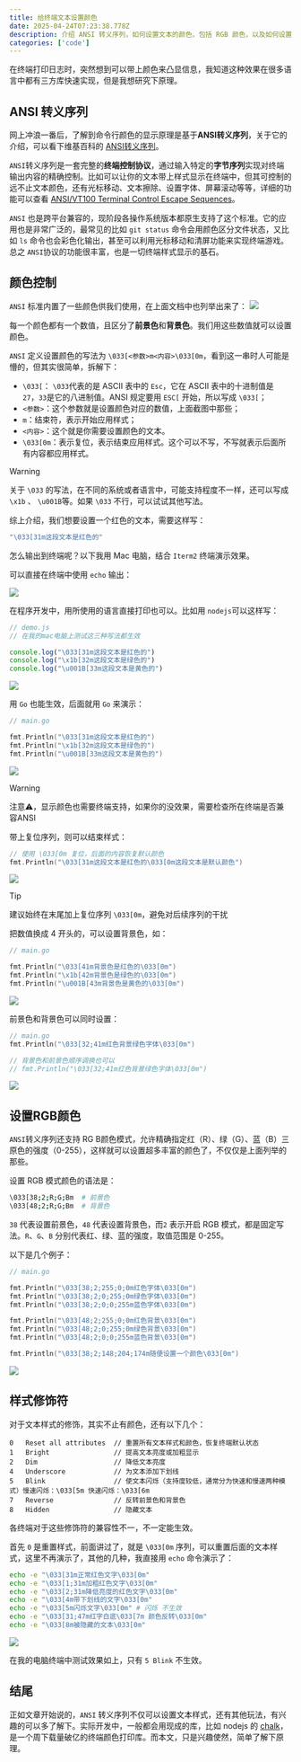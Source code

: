 ```yaml
---
title: 给终端文本设置颜色
date: 2025-04-24T07:23:38.778Z
description: 介绍 ANSI 转义序列，如何设置文本的颜色，包括 RGB 颜色，以及如何设置样式修饰符。
categories: ['code']
---
```


在终端打印日志时，突然想到可以带上颜色来凸显信息，我知道这种效果在很多语言中都有三方库快速实现，但是我想研究下原理。
<!-- more -->

## ANSI 转义序列
网上冲浪一番后，了解到命令行颜色的显示原理是基于**ANSI转义序列**，关于它的介绍，可以看下维基百科的 [ANSI转义序列](https://zh.wikipedia.org/wiki/ANSI%E8%BD%AC%E4%B9%89%E5%BA%8F%E5%88%97)。

`ANSI`转义序列是一套完整的**终端控制协议**，通过输入特定的**字节序列**实现对终端输出内容的精确控制。比如可以让你的文本带上样式显示在终端中，但其可控制的远不止文本颜色，还有光标移动、文本擦除、设置字体、屏幕滚动等等，详细的功能可以查看 [ANSI/VT100 Terminal Control Escape Sequences](https://www2.ccs.neu.edu/research/gpc/VonaUtils/vona/terminal/vtansi.htm)。

`ANSI` 也是跨平台兼容的，现阶段各操作系统版本都原生支持了这个标准。它的应用也是非常广泛的，最常见的比如 `git status` 命令会用颜色区分文件状态，又比如 `ls` 命令也会彩色化输出，甚至可以利用光标移动和清屏功能来实现终端游戏。总之 `ANSI`协议的功能很丰富，也是一切终端样式显示的基石。

## 颜色控制
`ANSI` 标准内置了一些颜色供我们使用，在上面文档中也列举出来了：
![](https://img.wjian.xyz/2025/ANSI-colors.png)

每一个颜色都有一个数值，且区分了**前景色**和**背景色**。我们用这些数值就可以设置颜色。

`ANSI` 定义设置颜色的写法为 `\033[<参数>m<内容>\033[0m`，看到这一串时人可能是懵的，但其实很简单，拆解下：
- `\033[`： `\033`代表的是 ASCII 表中的 `Esc`，它在 ASCII 表中的十进制值是 `27`，`33`是它的八进制值。ANSI 规定要用 `ESC[` 开始，所以写成 `\033[`；
- `<参数>`：这个参数就是设置颜色对应的数值，上面截图中那些；
- `m`：结束符，表示开始应用样式；
- `<内容>`：这个就是你需要设置颜色的文本。
- `\033[0m`：表示复位，表示结束应用样式。这个可以不写，不写就表示后面所有内容都应用样式。

> [!WARNING]
> 关于 `\033` 的写法，在不同的系统或者语言中，可能支持程度不一样，还可以写成 `\x1b` 、 `\u001B`等。如果 `\033` 不行，可以试试其他写法。

综上介绍，我们想要设置一个红色的文本，需要这样写：
```bash
"\033[31m这段文本是红色的"
```
怎么输出到终端呢？以下我用 Mac 电脑，结合 `Iterm2` 终端演示效果。

可以直接在终端中使用 `echo` 输出：

![](https://img.wjian.xyz/2025/ansi-demo-1.png)

在程序开发中，用所使用的语言直接打印也可以。比如用 `nodejs`可以这样写：
```js
// demo.js
// 在我的mac电脑上测试这三种写法都生效

console.log("\033[31m这段文本是红色的")
console.log("\x1b[32m这段文本是绿色的")
console.log("\u001B[33m这段文本是黄色的")
```
![](https://img.wjian.xyz/2025/ansi-demo-2.png)

用 `Go` 也能生效，后面就用 `Go` 来演示：
```go
// main.go

fmt.Println("\033[31m这段文本是红色的")
fmt.Println("\x1b[32m这段文本是绿色的")
fmt.Println("\u001B[33m这段文本是黄色的")
```
![](https://img.wjian.xyz/2025/ansi-demo-3.png)

> [!WARNING]
> 注意⚠️，显示颜色也需要终端支持，如果你的没效果，需要检查所在终端是否兼容ANSI

带上复位序列，则可以结束样式：
```go
// 使用 \033[0m 复位，后面的内容恢复默认颜色
fmt.Println("\033[31m这段文本是红色的\033[0m这段文本是默认颜色")
```
![](https://img.wjian.xyz/2025/ansi-demo-4.png)

>[!TIP]
> 建议始终在末尾加上复位序列 `\033[0m`，避免对后续序列的干扰

把数值换成 4 开头的，可以设置背景色，如：
```go
// main.go

fmt.Println("\033[41m背景色是红色的\033[0m")
fmt.Println("\x1b[42m背景色是绿色的\033[0m")
fmt.Println("\u001B[43m背景色是黄色的\033[0m")
```
![](https://img.wjian.xyz/2025/ansi-demo-5.png)

前景色和背景色可以同时设置：
```go
// main.go
fmt.Println("\033[32;41m红色背景绿色字体\033[0m")

// 背景色和前景色顺序调换也可以
// fmt.Println("\033[32;41m红色背景绿色字体\033[0m")
```
![](https://img.wjian.xyz/2025/ansi-demo-6.png)

## 设置RGB颜色
`ANSI`转义序列还支持 RG B颜色模式，允许精确指定红（R）、绿（G）、蓝（B）三原色的强度（0-255），这样就可以设置超多丰富的颜色了，不仅仅是上面列举的那些。

设置 RGB 模式颜色的语法是：
```bash
\033[38;2;R;G;Bm  # 前景色
\033[48;2;R;G;Bm  # 背景色
```
`38` 代表设置前景色，`48` 代表设置背景色，而`2` 表示开启 RGB 模式，都是固定写法。`R`、`G`、`B` 分别代表红、绿、蓝的强度，取值范围是 0-255。

以下是几个例子：
```go
// main.go

fmt.Println("\033[38;2;255;0;0m红色字体\033[0m")
fmt.Println("\033[38;2;0;255;0m绿色字体\033[0m")
fmt.Println("\033[38;2;0;0;255m蓝色字体\033[0m")

fmt.Println("\033[48;2;255;0;0m红色背景\033[0m")
fmt.Println("\033[48;2;0;255;0m绿色背景\033[0m")
fmt.Println("\033[48;2;0;0;255m蓝色背景\033[0m")

fmt.Println("\033[38;2;148;204;174m随便设置一个颜色\033[0m")
```
![](https://img.wjian.xyz/2025/ansi-demo-7.png)

## 样式修饰符
对于文本样式的修饰，其实不止有颜色，还有以下几个：
```text
0	Reset all attributes  // 重置所有文本样式和颜色，恢复终端默认状态
1	Bright                // 提高文本亮度或加粗显示
2	Dim                   // 降低文本亮度
4	Underscore	          // 为文本添加下划线
5	Blink                 // 使文本闪烁（支持度较低，通常分为快速和慢速两种模式）慢速闪烁：\033[5m 快速闪烁：\033[6m
7	Reverse               // 反转前景色和背景色
8	Hidden                // 隐藏文本
```
各终端对于这些修饰符的兼容性不一，不一定能生效。

首先 `0` 是重置样式，前面讲过了，就是 `\033[0m` 序列，可以重置后面的文本样式，这里不再演示了，其他的几种，我直接用 `echo` 命令演示了：
```bash
echo -e "\033[31m正常红色文字\033[0m"
echo -e "\033[1;31m加粗红色文字\033[0m"
echo -e "\033[2;31m降低亮度的红色文字\033[0m"
echo -e "\033[4m带下划线的文字\033[0m"
echo -e "\033[5m闪烁文字\033[0m" # 闪烁 不生效
echo -e "\033[31;47m红字白底\033[7m 颜色反转\033[0m"
echo -e "\033[8m被隐藏的文本\033[0m"
```
![](https://img.wjian.xyz/2025/ansi-demo-8.png)

在我的电脑终端中测试效果如上，只有 `5 Blink` 不生效。

## 结尾
正如文章开始说的，`ANSI` 转义序列不仅可以设置文本样式，还有其他玩法，有兴趣的可以多了解下。实际开发中，一般都会用现成的库，比如 nodejs 的 [chalk](https://www.npmjs.com/package/chalk)，是一个周下载量破亿的终端颜色打印库。而本文，只是兴趣使然，简单了解下原理。
